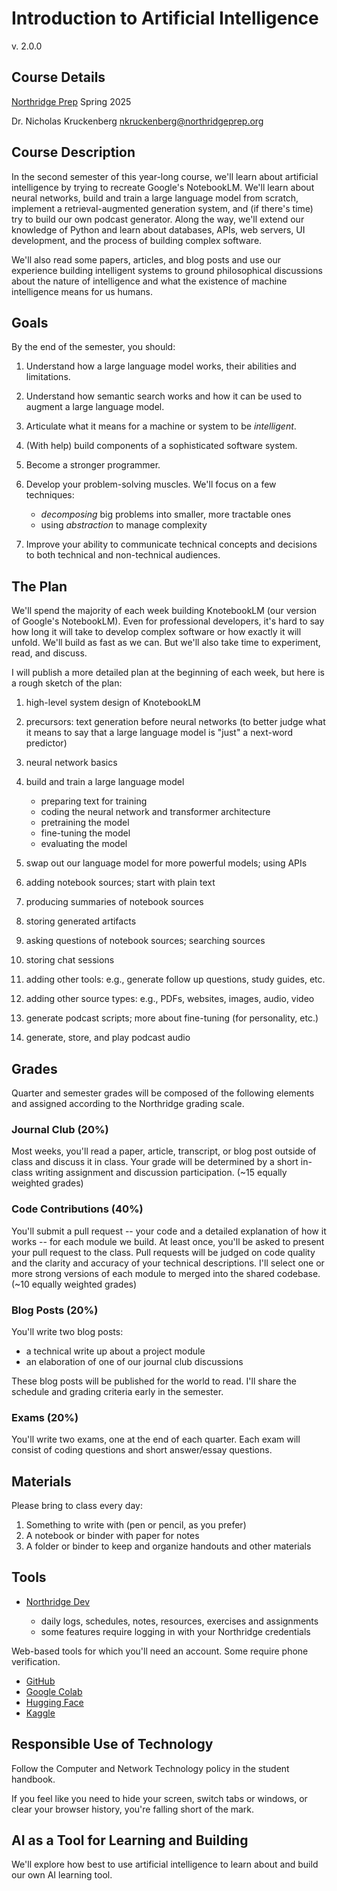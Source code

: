 # Introduction to Artificial Intelligence

v. 2.0.0

## Course Details

[Northridge Prep](https://northridgeprep.org) Spring 2025

Dr. Nicholas Kruckenberg
[nkruckenberg@northridgeprep.org](mailto:nkruckenberg@northridgeprep.org)

## Course Description

In the second semester of this year-long course, we'll learn about artificial
intelligence by trying to recreate Google's NotebookLM. We'll learn about neural
networks, build and train a large language model from scratch, implement a
retrieval-augmented generation system, and (if there's time) try to build our
own podcast generator. Along the way, we'll extend our knowledge of Python and
learn about databases, APIs, web servers, UI development, and the process of
building complex software.

We'll also read some papers, articles, and blog posts and use our experience
building intelligent systems to ground philosophical discussions about the
nature of intelligence and what the existence of machine intelligence means for
us humans.

## Goals

By the end of the semester, you should:

1. Understand how a large language model works, their abilities and limitations.
2. Understand how semantic search works and how it can be used to augment a
   large language model.
3. Articulate what it means for a machine or system to be _intelligent_.
4. (With help) build components of a sophisticated software system.
5. Become a stronger programmer.
6. Develop your problem-solving muscles. We'll focus on a few techniques:

   - _decomposing_ big problems into smaller, more tractable ones
   - using _abstraction_ to manage complexity

7. Improve your ability to communicate technical concepts and decisions to both
   technical and non-technical audiences.

## The Plan

We'll spend the majority of each week building KnotebookLM (our version of
Google's NotebookLM). Even for professional developers, it's hard to say how
long it will take to develop complex software or how exactly it will unfold.
We'll build as fast as we can. But we'll also take time to experiment, read, and
discuss.

I will publish a more detailed plan at the beginning of each week, but here is a
rough sketch of the plan:

1. high-level system design of KnotebookLM
2. precursors: text generation before neural networks (to better judge what it
   means to say that a large language model is "just" a next-word predictor)
3. neural network basics
4. build and train a large language model

   - preparing text for training
   - coding the neural network and transformer architecture
   - pretraining the model
   - fine-tuning the model
   - evaluating the model

5. swap out our language model for more powerful models; using APIs
6. adding notebook sources; start with plain text
7. producing summaries of notebook sources
8. storing generated artifacts
9. asking questions of notebook sources; searching sources
10. storing chat sessions
11. adding other tools: e.g., generate follow up questions, study guides, etc.
12. adding other source types: e.g., PDFs, websites, images, audio, video
13. generate podcast scripts; more about fine-tuning (for personality, etc.)
14. generate, store, and play podcast audio

## Grades

Quarter and semester grades will be composed of the following elements and
assigned according to the Northridge grading scale.

### Journal Club (20%)

Most weeks, you'll read a paper, article, transcript, or blog post outside of
class and discuss it in class. Your grade will be determined by a short in-class
writing assignment and discussion participation. (~15 equally weighted grades)

### Code Contributions (40%)

You'll submit a pull request -- your code and a detailed explanation of how it
works -- for each module we build. At least once, you'll be asked to present
your pull request to the class. Pull requests will be judged on code quality and
the clarity and accuracy of your technical descriptions. I'll select one or more
strong versions of each module to merged into the shared codebase. (~10 equally
weighted grades)

### Blog Posts (20%)

You'll write two blog posts:

- a technical write up about a project module
- an elaboration of one of our journal club discussions

These blog posts will be published for the world to read. I'll share the
schedule and grading criteria early in the semester.

### Exams (20%)

You'll write two exams, one at the end of each quarter. Each exam will consist
of coding questions and short answer/essay questions.

## Materials

Please bring to class every day:

1. Something to write with (pen or pencil, as you prefer)
2. A notebook or binder with paper for notes
3. A folder or binder to keep and organize handouts and other materials

## Tools

- [Northridge Dev](https://northridge.dev)

  - daily logs, schedules, notes, resources, exercises and assignments
  - some features require logging in with your Northridge credentials

Web-based tools for which you'll need an account. Some require phone
verification.

- [GitHub](https://github.com)
- [Google Colab](https://colab.research.google.com)
- [Hugging Face](https://huggingface.co)
- [Kaggle](https://kaggle.com)

## Responsible Use of Technology

Follow the Computer and Network Technology policy in the student handbook.

If you feel like you need to hide your screen, switch tabs or windows, or clear
your browser history, you're falling short of the mark.

## AI as a Tool for Learning and Building

We'll explore how best to use artificial intelligence to learn about and build
our own AI learning tool.
